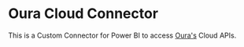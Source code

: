 # Oura Cloud Connector
This is a Custom Connector for Power BI to access [Oura's](https://ouraring.com) Cloud APIs. 
